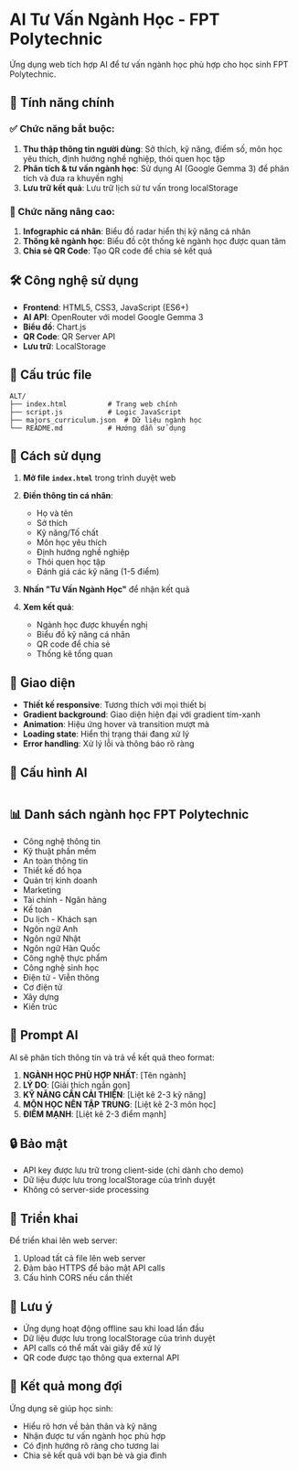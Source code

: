 # AI Tư Vấn Ngành Học - FPT Polytechnic

Ứng dụng web tích hợp AI để tư vấn ngành học phù hợp cho học sinh FPT Polytechnic.

## 🚀 Tính năng chính

### ✅ Chức năng bắt buộc:
1. **Thu thập thông tin người dùng**: Sở thích, kỹ năng, điểm số, môn học yêu thích, định hướng nghề nghiệp, thói quen học tập
2. **Phân tích & tư vấn ngành học**: Sử dụng AI (Google Gemma 3) để phân tích và đưa ra khuyến nghị
3. **Lưu trữ kết quả**: Lưu trữ lịch sử tư vấn trong localStorage

### 🎯 Chức năng nâng cao:
1. **Infographic cá nhân**: Biểu đồ radar hiển thị kỹ năng cá nhân
2. **Thống kê ngành học**: Biểu đồ cột thống kê ngành học được quan tâm
3. **Chia sẻ QR Code**: Tạo QR code để chia sẻ kết quả

## 🛠️ Công nghệ sử dụng

- **Frontend**: HTML5, CSS3, JavaScript (ES6+)
- **AI API**: OpenRouter với model Google Gemma 3
- **Biểu đồ**: Chart.js
- **QR Code**: QR Server API
- **Lưu trữ**: LocalStorage

## 📁 Cấu trúc file

```
ALT/
├── index.html          # Trang web chính
├── script.js           # Logic JavaScript
├── majors_curriculum.json  # Dữ liệu ngành học
└── README.md           # Hướng dẫn sử dụng
```

## 🚀 Cách sử dụng

1. **Mở file `index.html`** trong trình duyệt web
2. **Điền thông tin cá nhân**:
   - Họ và tên
   - Sở thích
   - Kỹ năng/Tố chất
   - Môn học yêu thích
   - Định hướng nghề nghiệp
   - Thói quen học tập
   - Đánh giá các kỹ năng (1-5 điểm)

3. **Nhấn "Tư Vấn Ngành Học"** để nhận kết quả

4. **Xem kết quả**:
   - Ngành học được khuyến nghị
   - Biểu đồ kỹ năng cá nhân
   - QR code để chia sẻ
   - Thống kê tổng quan

## 🎨 Giao diện

- **Thiết kế responsive**: Tương thích với mọi thiết bị
- **Gradient background**: Giao diện hiện đại với gradient tím-xanh
- **Animation**: Hiệu ứng hover và transition mượt mà
- **Loading state**: Hiển thị trạng thái đang xử lý
- **Error handling**: Xử lý lỗi và thông báo rõ ràng

## 🔧 Cấu hình AI

```javascript

```

## 📊 Danh sách ngành học FPT Polytechnic

- Công nghệ thông tin
- Kỹ thuật phần mềm
- An toàn thông tin
- Thiết kế đồ họa
- Quản trị kinh doanh
- Marketing
- Tài chính - Ngân hàng
- Kế toán
- Du lịch - Khách sạn
- Ngôn ngữ Anh
- Ngôn ngữ Nhật
- Ngôn ngữ Hàn Quốc
- Công nghệ thực phẩm
- Công nghệ sinh học
- Điện tử - Viễn thông
- Cơ điện tử
- Xây dựng
- Kiến trúc

## 🎯 Prompt AI

AI sẽ phân tích thông tin và trả về kết quả theo format:
1. **NGÀNH HỌC PHÙ HỢP NHẤT**: [Tên ngành]
2. **LÝ DO**: [Giải thích ngắn gọn]
3. **KỸ NĂNG CẦN CẢI THIỆN**: [Liệt kê 2-3 kỹ năng]
4. **MÔN HỌC NÊN TẬP TRUNG**: [Liệt kê 2-3 môn học]
5. **ĐIỂM MẠNH**: [Liệt kê 2-3 điểm mạnh]

## 🔒 Bảo mật

- API key được lưu trữ trong client-side (chỉ dành cho demo)
- Dữ liệu được lưu trong localStorage của trình duyệt
- Không có server-side processing

## 🚀 Triển khai

Để triển khai lên web server:

1. Upload tất cả file lên web server
2. Đảm bảo HTTPS để bảo mật API calls
3. Cấu hình CORS nếu cần thiết

## 📝 Lưu ý

- Ứng dụng hoạt động offline sau khi load lần đầu
- Dữ liệu được lưu trong localStorage của trình duyệt
- API calls có thể mất vài giây để xử lý
- QR code được tạo thông qua external API

## 🎉 Kết quả mong đợi

Ứng dụng sẽ giúp học sinh:
- Hiểu rõ hơn về bản thân và kỹ năng
- Nhận được tư vấn ngành học phù hợp
- Có định hướng rõ ràng cho tương lai
- Chia sẻ kết quả với bạn bè và gia đình
